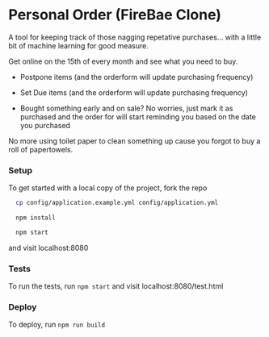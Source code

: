 # Personal Order (FireBae Clone)

A tool for keeping track of those nagging repetative purchases... with a
little bit of machine learning for good measure.

Get online on the 15th of every month and see what you need to buy.

- Postpone items (and the orderform will update purchasing frequency)

- Set Due items (and the orderform will update purchasing frequency)

- Bought something early and on sale? No worries, just mark it as
  purchased and the order for will start reminding you based on the date
  you purchased

No more using toilet paper to clean something up cause you forgot to buy
a roll of papertowels.

### Setup

To get started with a local copy of the project, fork the repo

```bash
  cp config/application.example.yml config/application.yml
  
  npm install

  npm start
```

and visit localhost:8080

### Tests

To run the tests, run `npm start` and visit localhost:8080/test.html

### Deploy

To deploy, run `npm run build`
